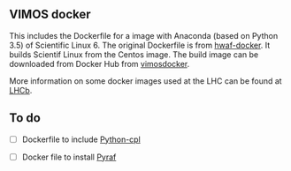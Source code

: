 ## VIMOS docker

This includes the Dockerfile for a image with Anaconda (based on Python 3.5) of Scientific Linux 6. The original Dockerfile is from  [hwaf-docker](https://github.com/hwaf/hwaf-docker). It builds Scientif Linux from the Centos image. The build image can be downloaded from Docker Hub from [vimosdocker](https://hub.docker.com/r/manuelmarcano22/vimosdocker/).


More information on some docker images used at the LHC can be found at [LHCb](https://twiki.cern.ch/twiki/bin/view/LHCb/LHCbSoftOnDocker). 



## To do

- [ ] Dockerfile to include [Python-cpl](https://github.com/olebole/python-cpl)
- [ ] Docker file to install [Pyraf](http://www.stsci.edu/institute/software_hardware/pyraf)


